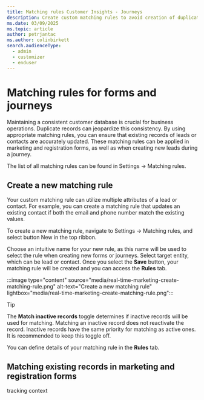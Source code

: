 ```yaml
---
title: Matching rules Customer Insights - Journeys
description: Create custom matching rules to avoid creation of duplicate records in forms and journeys
ms.date: 03/09/2025
ms.topic: article
author: petrjantac
ms.author: colinbirkett
search.audienceType: 
  - admin
  - customizer
  - enduser
---
```


# Matching rules for forms and journeys

Maintaining a consistent customer database is crucial for business operations. Duplicate records can jeopardize this consistency. By using appropriate matching rules, you can ensure that existing records of leads or contacts are accurately updated. These matching rules can be applied in marketing and registration forms, as well as when creating new leads during a journey.

The list of all matching rules can be found in Settings -> Matching rules.

## Create a new matching rule

Your custom matching rule can utilize multiple attributes of a lead or contact. For example, you can create a matching rule that updates an existing contact if both the email and phone number match the existing values.

To create a new matching rule, navigate to Settings -> Matching rules, and select button New in the top ribbon.

Choose an intuitive name for your new rule, as this name will be used to select the rule when creating new forms or journeys. Select target entity, which can be lead or contact. Once you select the **Save** button, your matching rule will be created and you can access the **Rules** tab.

:::image type="content" source="media/real-time-marketing-create-matching-rule.png" alt-text="Create a new matching rule" lightbox="media/real-time-marketing-create-matching-rule.png":::

 > [!TIP]
 > The **Match inactive records** toggle determines if inactive records will be used for matching. Matching an inactive record does not reactivate the record. Inactive records have the same priority for matching as active ones. It is recommended to keep this toggle off.

You can define details of your matching rule in the **Rules** tab.



## Matching existing records in marketing and registration forms

tracking context